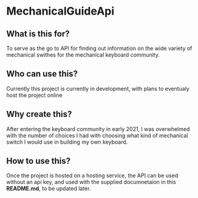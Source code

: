 # MechanicalGuideApi

## What is this for?
To serve as the go to API for finding out information on the wide variety of mechanical swithes 
for the mechanical keyboard community.

## Who can use this?
Currently this project is currently in development, with plans to eventualy host the project
online

## Why create this?
After entering the keyboard community in early 2021, I was overwhelmed with the number of choices I had with choosing 
what kind of mechanical switch I would use in building my own keyboard.

## How to use this?
Once the project is hosted on a hosting service, the API can be used without an api key, and used with the supplied documnetaion
in this **README.md**, to be updated later.

